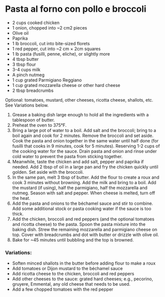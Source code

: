 # Pasta al forno con pollo e broccoli

- 2 cups cooked chicken
- 1 onion, chopped into ~2 cm2 pieces
- Olive oil
- Paprika
- 1 lb broccoli, cut into bite-sized florets
- 1 red pepper, cut into ~2 cm × 2cm squares
- 1 lb pasta (fusilli, penne, eliche), or slightly more
- 4 tbsp butter
- 3 tbsp flour
- 3-4 cups milk
- A pinch nutmeg
- 1 cup grated Parmigiano Reggiano
- 1 cup grated mozzarella cheese or other hard cheese
- 2 tbsp breadcrumbs

Optional: tomatoes, mustard, other cheeses, ricotta cheese, shallots, etc. See Variations below.

1.	Grease a baking dish large enough to hold all the ingredients with a tablespoon of butter.
2.	Preheat the oven to 375°F.
3.	Bring a large pot of water to a boil. Add salt and the broccoli; bring to a boil again and cook for 2 minutes. Remove the broccoli and set aside. Cook the pasta and onion together in the same water until half done (for fusilli that cooks in 9 minutes, cook for 5 minutes). Reserving 1-2 cups of the cooking water for the sauce. Drain pasta and onion and rinse under cold water to prevent the pasta from sticking together.
4.	Meanwhile, taste the chicken and add salt, pepper and paprika if needed. Add 2 tbsp of oil in a large pan and fry the chicken quickly until golden. Set aside with the broccoli.
5.	In the same pan, melt 3 tbsp of butter. Add the flour to create a roux and cook 3 minutes without browning. Add the milk and bring to a boil. Add the mustard (if using), half the parmigiano, half the mozzarella and nutmeg. Season with salt and pepper. When cheese is melted, turn off the heat.
6.	Add the pasta and onions to the béchamel sauce and stir to combine. Add some additional stock or pasta cooking water if the sauce is too thick.
7.	Add the chicken, broccoli and red peppers (and the optional tomatoes and ricotta cheese) to the pasta. Spoon the pasta mixture into the baking dish. Strew the remaining mozzarella and parmigiano cheese on top. Cover with breadcrumbs and dot with butter or drizzle with olive oil.
8.	Bake for ~45 minutes until bubbling and the top is browned.

### Variations:
- Soften minced shallots in the butter before adding flour to make a roux
- Add tomatoes or Dijon mustard to the béchamel sauce
- Add ricotta cheese to the chicken, broccoli and red peppers
- Add other cheeses to the sauce: grated hard cheeses; e.g., pecorino, gruyere, Emmental, any old cheese that needs to be used.
- Add a few chopped tomatoes with the red pepper
